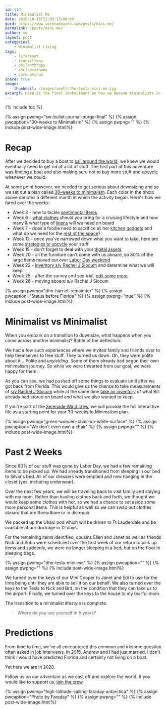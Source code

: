 ```yaml
---
id: 119
title: Minimalist Me
date: 2020-10-15T12:03:12+00:00
guid: https://www.serenadewind.com/posts/mini-me/
permalink: /posts/mini-me/
author: sw
layout: post
categories:
    - Minimalist Living
tags:
    - lifereset
    - transitions
    - philanthropy
    - shelterathome
    - coronavirus
share: true
image:
    thumbnail: /images/small/dhn-tesla-mini-me.jpg 
excerpt: Here is the final installment on how we became minimalists in 30 weeks (less than, actually). We don't even own a chair.
---
```

{% include toc %}

{% assign pwimg="sw-bullet-journal-purge-final" %}
{% assign pwcaption="30-weeks to Minimalism" %}
{% assign pwpng="" %}
{% include post-wide-image.html%}

# Recap

After we decided to buy a boat to [sail around the world](/posts/sailing-around-the-world/), we knew we would eventually need to get rid of a lot of stuff. The first part of this adventure was [finding a boat](/posts/boat-purchase/) and also making sure not to buy more stuff and [upcycle](/posts/upcycle-r-us/) whenever we could. 

At some point however, we needed to get serious about downsizing and so we set out a plan called [30-weeks to minimalism](/posts/30-weeks-to-minimalism/). Each color in the photo above denotes a different month in which the activity began. Here's how we fared over the weeks:

 - Week 3 - how to tackle [sentimental items](/posts/throw-back/)
 - Week 6 - [what clothes](posts/packing-light/) should you bring for a cruising lifestyle and how many & what type of [linens](/posts/boat-head/) will we need on board 
 - Week 7 - does a foodie need to sacrifice all her [kitchen gadgets](/posts/sea-foodie/) and what do we need for the [rest of the space](/posts/sea-foodie/)?
 - Week 12 - once you've narrowed down what you want to take, here are some [strategies to upcycle](/posts/matching-gifts/) your stuff
 - Week 15 - don't forget to deal with your [digital assets](/posts/shutterbug/)
 - Week 20 - all the furniture can't come with us aboard, so 80% of the large items moved out over [Labor Day weekend](/posts/talk-like-a-pirate/)
 - Week 22 - [inventory s/v Rachel J Slocum](/posts/survey-sea-trial-part-4/) and determine what we will keep
 - Week 25 - after the survey and sea trial, [edit some more](/posts/whats-next/) 
 - Week 26 - moving aboard s/v Rachel J Slocum

{% assign pwimg="dhn-harriet-remainder" %}
{% assign pwcaption="Status before Florida" %}
{% assign pwpng="true" %}
{% include post-wide-image.html%}

# Minimalist vs Minimalist

When you embark on a transition to downsize, what happens when you come across another minimalist? Battle of the deflectors.

We had a few such experiences where we invited family and friends over to help themselves to free stuff. They turned us down. Oh, they were polite about it... Polite and *unyielding*. Some of them already had begun their own minimalism journey. So while we were thwarted from our goal, we were happy for them. 

As you can see, we had pushed off some things to evaluate until after we got back from Florida. This would give us the chance to take measurements of [s/v Rachel J Slocum](/about-rachel-j-slocum/) while at the same time [take an inventory](/posts/survey-sea-trial-part-3/) of what Bill already had stored on board and what we also wanted to keep. 

If you're part of the [Serenade Wind crew](/posts/join-the-crew/), we will provide the full interactive file as a starting point for your 30-weeks to Minimalism plan.

{% assign pwimg="green-wooden-chair-on-white-surface" %}
{% assign pwcaption="We don't even own a chair" %}
{% assign pwpng="" %}
{% include post-wide-image.html%}

# Past 2 Weeks 

Since 80% of our stuff was gone by Labor Day, we had a few remaining items to be picked up. We had already transitioned from sleeping in our bed to Silvia's bed. All of our dressers were emptied and now hanging in the closet (yes, including underwear). 

Over the next few years, we will be traveling back to visit family and staying with my mom. Rather than hauling clothes back and forth, we thought we would keep some clothes with her, so we had a chance to set aside some more personal items. This is helpful as well so we can swap out clothes aboard that are threadbare or in disrepair. 

We packed up the Uhaul pod which will be driven to Ft Lauderdale and be available at our dockage in 12 days.

For the remaining items identified, cousins Ellen and Janet as well as friends Nick and Subu were scheduled over the first week of our return to pick up items and suddenly, we were no longer sleeping in a bed, but on the floor in sleeping bags. 

{% assign pwimg="dhn-tesla-mini-me" %}
{% assign pwcaption="" %}
{% assign pwpng="" %}
{% include post-wide-image.html%}

We turned over the keys of our Mini Cooper to Janet and Edi to use for the time being until they are able to sell it on our behalf. We also turned over the keys to the Tesla to Nick and Brit, on the condition that they can take us to the airport. Finally, we turned over the keys to the house to my tearful mom. 

The transition to a minimalist lifestyle is complete.

>Where do you see yourself in 5 years?

# Predictions 

From time to time, we've all encountered this common and irksome question often asked in job interviews. In 2015, Andrew and I had just married. I don't think I would have predicted Florida and certainly not living on a boat. 

Yet here we are in 2020. 

Follow us on our adventure as we cast off and explore the world. If you would like to support us, [join the crew](/posts/join-the-crew/).

{% assign pwimg="high-latitude-sailing-faraday-antarctica" %}
{% assign pwcaption="Photo by Faraday" %}
{% assign pwpng="" %}
{% include post-wide-image.html%}
